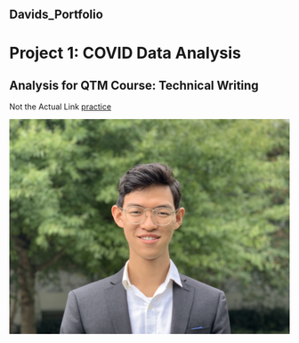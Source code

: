 ## Davids_Portfolio

# Project 1: COVID Data Analysis
## Analysis for QTM Course: Technical Writing

Not the Actual Link [practice](https://github.com/davidjeans1/myjeans)

![](https://github.com/davidjeans1/Davids_Portfolio/blob/main/images/IMG_1798.jpeg)
